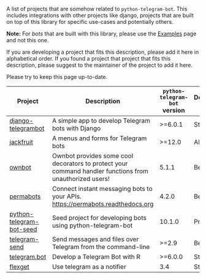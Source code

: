 A list of projects that are somehow related to `python-telegram-bot`. This includes integrations with other projects like django, projects that are built on top of this library for specific use-cases and potentially others.

**Note:** For *bots* that are built with this library, please use the [Examples](https://github.com/python-telegram-bot/python-telegram-bot/wiki/Examples) page and not this one.

If you are developing a project that fits this description, please add it here in alphabetical order. If you found a project that project that fits this description, please suggest to the maintainer of the project to add it here.

Please try to keep this page up-to-date.

| Project | Description | `python-telegram-bot` version | Development Status |
| ------- | ----------- | ----------------------------- | ------------------ |
| [django-telegrambot](https://github.com/JungDev/django-telegrambot) | A simple app to develop Telegram bots with Django | >=6.0.1 | Stable |
| [jackfruit](https://github.com/zzzzlzzzz/jackfruit) | A menus and forms for Telegram bots | >=12.0 | Alpha |
| [ownbot](https://github.com/michaelimfeld/ownbot) | Ownbot provides some cool decorators to protect your command handler functions from unauthorized users! | 5.1.1 | Beta |
| [permabots](https://github.com/jlmadurga/permabots) | Connect instant messaging bots to your APIs. https://permabots.readthedocs.org | 4.2.0 | Beta |
| [python-telegram-bot-seed](https://github.com/alesanmed/python-telegram-bot-seed) | Seed project for developing bots using python-telegram-bot | 10.1.0 | Pre-Alpha |
| [telegram-send](https://github.com/rahiel/telegram-send) | Send messages and files over Telegram from the command-line | >=2.9 | Beta |
| [telegram.bot](https://github.com/ebeneditos/telegram.bot) | Develop a Telegram Bot with R | >=6.0.0 | Stable |
| [flexget](https://github.com/Flexget/Flexget)| Use telegram as a notifier | 3.4 | Stable